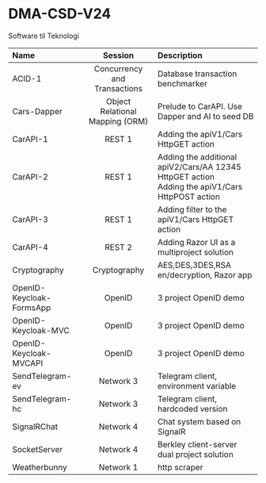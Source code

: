# DMA-CSD-V24
Software til Teknologi

| Name | Session | Description |
|:------------ |:-------:|:------------ |
| ACID-1 | Concurrency and Transactions | Database transaction benchmarker |
| Cars-Dapper | Object Relational Mapping (ORM) | Prelude to CarAPI. Use Dapper and AI to seed DB |
| CarAPI-1 | REST 1 | Adding the apiV1/Cars HttpGET action |
| CarAPI-2 | REST 1 | Adding the additional apiV2/Cars/AA 12345 HttpGET action<br>Adding the apiV1/Cars HttpPOST action |
| CarAPI-3 | REST 1 | Adding filter to the apiV1/Cars HttpGET action |
| CarAPI-4 | REST 2 | Adding Razor UI as a multiproject solution |
| Cryptography | Cryptography | AES,DES,3DES,RSA en/decryption, Razor app |
| OpenID-Keycloak-FormsApp | OpenID | 3 project OpenID demo |
| OpenID-Keycloak-MVC | OpenID | 3 project OpenID demo |
| OpenID-Keycloak-MVCAPI | OpenID | 3 project OpenID demo |
| SendTelegram-ev | Network 3 | Telegram client, environment variable |
| SendTelegram-hc | Network 3 | Telegram client, hardcoded version |
| SignalRChat | Network 4 | Chat system based on SignalR |
| SocketServer | Network 4 | Berkley client-server dual project solution |
| Weatherbunny | Network 1      | http scraper |
